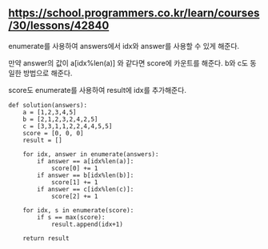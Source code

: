 ## https://school.programmers.co.kr/learn/courses/30/lessons/42840

enumerate를 사용하여 answers에서 idx와 answer를 사용할 수 있게 해준다.

만약 answer의 값이 a[idx%len(a)] 와 같다면 score에 카운트를 해준다. b와 c도 동일한 방법으로 해준다.

score도 enumerate를 사용하여 result에 idx를 추가해준다.


```
def solution(answers):
    a = [1,2,3,4,5]
    b = [2,1,2,3,2,4,2,5]
    c = [3,3,1,1,2,2,4,4,5,5]
    score = [0, 0, 0]
    result = []

    for idx, answer in enumerate(answers):
        if answer == a[idx%len(a)]:
            score[0] += 1
        if answer == b[idx%len(b)]:
            score[1] += 1
        if answer == c[idx%len(c)]:
            score[2] += 1

    for idx, s in enumerate(score):
        if s == max(score):
            result.append(idx+1)

    return result